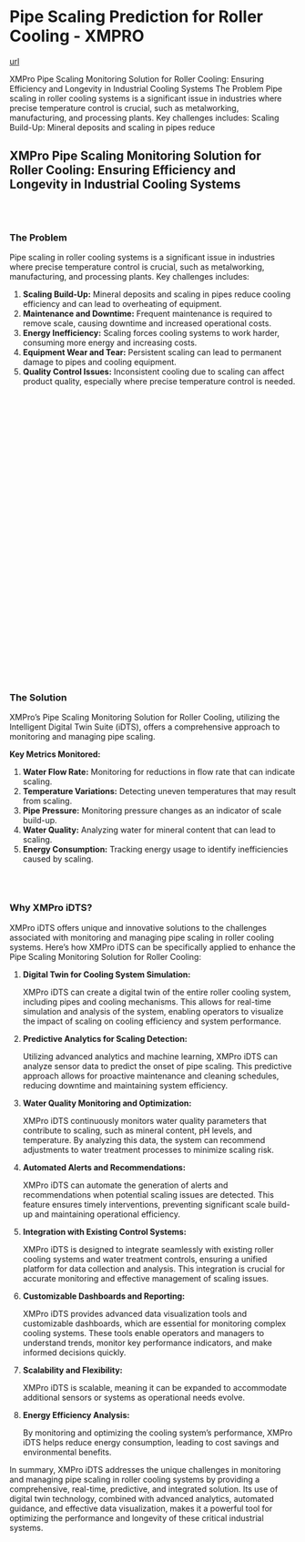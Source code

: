 # Pipe Scaling Prediction for Roller Cooling - XMPRO

[url](https://xmpro.com/solutions-library/mining,use-cases/pipe-scaling-prediction-for-roller-cooling/)


<div class="portfolio-top">

<div class="row page-wrapper">

<div class="large-12 col mb-0 pb-0">

<div class="portfolio-summary entry-summary">

<div class="row">

<div class="col col-fit pb-0">
XMPro Pipe Scaling Monitoring Solution for Roller Cooling: Ensuring Efficiency and Longevity in Industrial Cooling Systems The Problem Pipe scaling in roller cooling systems is a significant issue in industries where precise temperature control is crucial, such as metalworking, manufacturing, and processing plants. Key challenges includes: Scaling Build-Up: Mineral deposits and scaling in pipes reduce
</div>
</div>
</div>
</div>
</div>

<div id="portfolio-content" role="main">

<div class="portfolio-inner">

<div class="row" id="row-858977510">

<div class="col small-12 large-12" id="col-1249031149">

<div class="col-inner">
<h2>XMPro Pipe Scaling Monitoring Solution for Roller Cooling: Ensuring Efficiency and Longevity in Industrial Cooling Systems</h2>

<div class="gap-element clearfix" id="gap-788362801" style="display:block; height:auto;">
<style>
#gap-788362801 {
  padding-top: 30px;
}
</style>
</div>

<div class="row" id="row-1475774465">

<div class="col medium-6 small-12 large-6" id="col-1660824740">

<div class="col-inner">
<h3>The Problem</h3>
<p>Pipe scaling in roller cooling systems is a significant issue in industries where precise temperature control is crucial, such as metalworking, manufacturing, and processing plants. Key challenges includes:</p>
<ol>
<li><strong>Scaling Build-Up:</strong> Mineral deposits and scaling in pipes reduce cooling efficiency and can lead to overheating of equipment.</li>
<li><strong>Maintenance and Downtime:</strong> Frequent maintenance is required to remove scale, causing downtime and increased operational costs.</li>
<li><strong>Energy Inefficiency:</strong> Scaling forces cooling systems to work harder, consuming more energy and increasing costs.</li>
<li><strong>Equipment Wear and Tear:</strong> Persistent scaling can lead to permanent damage to pipes and cooling equipment.</li>
<li><strong>Quality Control Issues:</strong> Inconsistent cooling due to scaling can affect product quality, especially where precise temperature control is needed.</li>
</ol>
</div>
</div>

<div class="col medium-6 small-12 large-6" id="col-478966913">

<div class="col-inner">

<div class="banner has-hover" id="banner-588351872">

<div class="banner-inner fill">

<div class="banner-bg fill">

<div class="bg fill bg-fill"></div>
</div>

<div class="banner-layers container">

<div class="fill banner-link"></div>

<div class="text-box banner-layer x50 md-x50 lg-x50 y50 md-y50 lg-y50 res-text" id="text-box-340818310">

<div class="text-box-content text dark">

<div class="text-inner text-center">
</div>
</div>
<style>
#text-box-340818310 {
  width: 60%;
}
#text-box-340818310 .text-box-content {
  font-size: 100%;
}
</style>
</div>
</div>
</div>
<style>
#banner-588351872 {
  padding-top: 500px;
}
#banner-588351872 .bg.bg-loaded {
  background-image: url(https://xmpro.com/wp-content/uploads/2020/04/14.jpg);
}
</style>
</div>
</div>
</div>
</div>
<h3>The Solution</h3>
<p>XMPro’s Pipe Scaling Monitoring Solution for Roller Cooling, utilizing the Intelligent Digital Twin Suite (iDTS), offers a comprehensive approach to monitoring and managing pipe scaling.</p>
<p><strong>Key Metrics Monitored:</strong></p>
<ol>
<li><strong>Water Flow Rate:</strong> Monitoring for reductions in flow rate that can indicate scaling.</li>
<li><strong>Temperature Variations:</strong> Detecting uneven temperatures that may result from scaling.</li>
<li><strong>Pipe Pressure:</strong> Monitoring pressure changes as an indicator of scale build-up.</li>
<li><strong>Water Quality:</strong> Analyzing water for mineral content that can lead to scaling.</li>
<li><strong>Energy Consumption:</strong> Tracking energy usage to identify inefficiencies caused by scaling.</li>
</ol>

<div class="gap-element clearfix" id="gap-328222251" style="display:block; height:auto;">
<style>
#gap-328222251 {
  padding-top: 30px;
}
</style>
</div>

<div class="flex-1 overflow-hidden">

<div class="react-scroll-to-bottom--css-rnwrn-79elbk h-full">

<div class="react-scroll-to-bottom--css-rnwrn-1n7m0yu">

<div class="flex flex-col pb-9 text-sm">

<div class="w-full text-token-text-primary" data-testid="conversation-turn-21">

<div class="px-4 py-2 justify-center text-base md:gap-6 m-auto">

<div class="flex flex-1 text-base mx-auto gap-3 md:px-5 lg:px-1 xl:px-5 md:max-w-3xl lg:max-w-[40rem] xl:max-w-[48rem] group final-completion">

<div class="relative flex w-full flex-col lg:w-[calc(100%-115px)] agent-turn">

<div class="flex-col gap-1 md:gap-3">

<div class="flex flex-grow flex-col max-w-full">

<div class="min-h-[20px] text-message flex flex-col items-start gap-3 whitespace-pre-wrap break-words [.text-message+&amp;]:mt-5 overflow-x-auto" data-message-author-role="assistant" data-message-id="06179272-45ef-4632-8240-2e5f6427182e">

<div class="markdown prose w-full break-words dark:prose-invert light">
<h3>Why XMPro iDTS?</h3>
<p>XMPro iDTS offers unique and innovative solutions to the challenges associated with monitoring and managing pipe scaling in roller cooling systems. Here’s how XMPro iDTS can be specifically applied to enhance the Pipe Scaling Monitoring Solution for Roller Cooling:</p>
<ol>
<li>
<p><strong>Digital Twin for Cooling System Simulation:</strong></p>
<p>XMPro iDTS can create a digital twin of the entire roller cooling system, including pipes and cooling mechanisms. This allows for real-time simulation and analysis of the system, enabling operators to visualize the impact of scaling on cooling efficiency and system performance.</p></li>
<li>
<p><strong>Predictive Analytics for Scaling Detection:</strong></p>
<p>Utilizing advanced analytics and machine learning, XMPro iDTS can analyze sensor data to predict the onset of pipe scaling. This predictive approach allows for proactive maintenance and cleaning schedules, reducing downtime and maintaining system efficiency.</p></li>
<li>
<p><strong>Water Quality Monitoring and Optimization:</strong></p>
<p>XMPro iDTS continuously monitors water quality parameters that contribute to scaling, such as mineral content, pH levels, and temperature. By analyzing this data, the system can recommend adjustments to water treatment processes to minimize scaling risk.</p></li>
<li>
<p><strong>Automated Alerts and Recommendations:</strong></p>
<p>XMPro iDTS can automate the generation of alerts and recommendations when potential scaling issues are detected. This feature ensures timely interventions, preventing significant scale build-up and maintaining operational efficiency.</p></li>
<li>
<p><strong>Integration with Existing Control Systems:</strong></p>
<p>XMPro iDTS is designed to integrate seamlessly with existing roller cooling systems and water treatment controls, ensuring a unified platform for data collection and analysis. This integration is crucial for accurate monitoring and effective management of scaling issues.</p></li>
<li>
<p><strong>Customizable Dashboards and Reporting:</strong></p>
<p>XMPro iDTS provides advanced data visualization tools and customizable dashboards, which are essential for monitoring complex cooling systems. These tools enable operators and managers to understand trends, monitor key performance indicators, and make informed decisions quickly.</p></li>
<li>
<p><strong>Scalability and Flexibility:</strong></p>
<p>XMPro iDTS is scalable, meaning it can be expanded to accommodate additional sensors or systems as operational needs evolve.</p></li>
<li>
<p><strong>Energy Efficiency Analysis:</strong></p>
<p>By monitoring and optimizing the cooling system’s performance, XMPro iDTS helps reduce energy consumption, leading to cost savings and environmental benefits.</p></li>
</ol>
<p>In summary, XMPro iDTS addresses the unique challenges in monitoring and managing pipe scaling in roller cooling systems by providing a comprehensive, real-time, predictive, and integrated solution. Its use of digital twin technology, combined with advanced analytics, automated guidance, and effective data visualization, makes it a powerful tool for optimizing the performance and longevity of these critical industrial systems.</p>
</div>
</div>
</div>
</div>
</div>
</div>
</div>
</div>
</div>
</div>
</div>
</div>
</div>
</div>
</div>
</div>
</div>
</div>
